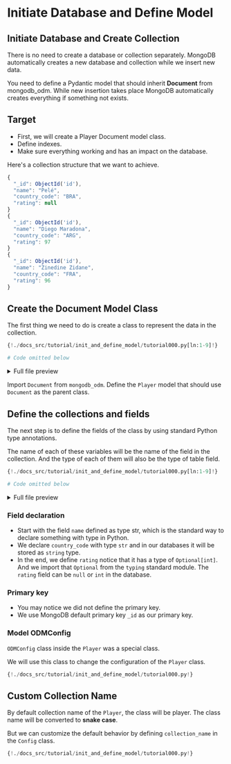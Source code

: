 # Initiate Database and Define Model

## Initiate Database and Create Collection

There is no need to create a database or collection separately. MongoDB automatically creates a new database and collection while we insert new data.

You need to define a Pydantic model that should inherit **Document** from mongodb_odm.
While new insertion takes place MongoDB automatically creates everything if something not exists.

## Target

- First, we will create a Player Document model class.
- Define indexes.
- Make sure everything working and has an impact on the database.

Here's a collection structure that we want to achieve.

```js
{
  "_id": ObjectId('id'),
  "name": "Pelé",
  "country_code": "BRA",
  "rating": null
}
{
  "_id": ObjectId('id'),
  "name": "Diego Maradona",
  "country_code": "ARG",
  "rating": 97
}
{
  "_id": ObjectId('id'),
  "name": "Zinedine Zidane",
  "country_code": "FRA",
  "rating": 96
}
```

## Create the Document Model Class

The first thing we need to do is create a class to represent the data in the collection.

```Python
{!./docs_src/tutorial/init_and_define_model/tutorial000.py[ln:1-9]!}

# Code omitted below
```

<details>
<summary>Full file preview</summary>
```Python
{!./docs_src/tutorial/init_and_define_model/tutorial000.py!}
```
</details>

Import `Document` from `mongodb_odm`. Define the `Player` model that should use `Document` as the parent class.

## Define the collections and fields

The next step is to define the fields of the class by using standard Python type annotations.

The name of each of these variables will be the name of the field in the collection. And the type of each of them will also be the type of table field.

```Python hl_lines="1-3 7-9"
{!./docs_src/tutorial/init_and_define_model/tutorial000.py[ln:1-9]!}

# Code omitted below
```

<details>
<summary>Full file preview</summary>
```Python
{!./docs_src/tutorial/init_and_define_model/tutorial000.py!}
```
</details>

### Field declaration

- Start with the field `name` defined as type str, which is the standard way to declare something with type in Python.
- We declare `country_code` with type `str` and in our databases it will be stored as `string` type.
- In the end, we define `rating` notice that it has a type of `Optional[int]`. And we import that `Optional` from the `typing` standard module. The `rating` field can be `null` or `int` in the database.

### Primary key

- You may notice we did not define the primary key.
- We use MongoDB default primary key `_id` as our primary key.

### Model ODMConfig

`ODMConfig` class inside the `Player` was a special class.

We will use this class to change the configuration of the `Player` class.

```Python hl_lines="11"
{!./docs_src/tutorial/init_and_define_model/tutorial000.py!}
```

## Custom Collection Name

By default collection name of the `Player`, the class will be player. The class name will be converted to **snake case**.

But we can customize the default behavior by defining `collection_name` in the `Config` class.

```Python hl_lines="11"
{!./docs_src/tutorial/init_and_define_model/tutorial000.py!}
```
